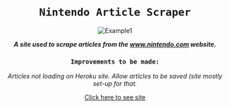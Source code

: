 <div align="center">

# `Nintendo Article Scraper`

![Example1](https://jonmeidell.github.io/scraper/public/images/example-scraper.PNG)

_**A site used to scrape articles from the www.nintendo.com website.**_

### `Improvements to be made:`
_Articles not loading on Heroku site._
_Allow articles to be saved (site mostly set-up for that._

[Click here to see site](https://cheerio-jm.herokuapp.com/)
